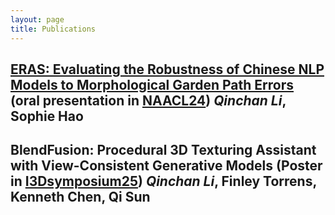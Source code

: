 ```yaml
---
layout: page
title: Publications
---
```


## [ERAS: Evaluating the Robustness of Chinese NLP Models to Morphological Garden Path Errors](https://arxiv.org/abs/2410.13057) (oral presentation in [NAACL24](https://2025.naacl.org/)) _Qinchan Li_, Sophie Hao
## BlendFusion: Procedural 3D Texturing Assistant with View-Consistent Generative Models (Poster in [I3Dsymposium25](https://i3dsymposium.org/2025/posters.html)) _Qinchan Li_, Finley Torrens, Kenneth Chen, Qi Sun
